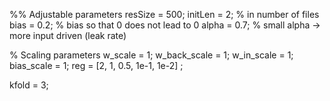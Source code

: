%% Adjustable parameters
resSize = 500;
initLen = 2;           % in number of files
bias = 0.2;            % bias so that 0 does not lead to 0
alpha = 0.7;           % small alpha -> more input driven (leak rate)

% Scaling parameters
w_scale = 1;
w_back_scale = 1;
w_in_scale = 1;
bias_scale = 1;
reg = [2, 1, 0.5, 1e-1, 1e-2] ;

kfold = 3;